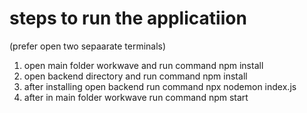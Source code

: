 # steps to run the applicatiion
(prefer open two sepaarate terminals)

1. open main folder workwave and run command npm install
2. open backend directory and run command npm install
3. after installing open backend run command npx nodemon index.js
4. after in main folder workwave run command npm start
 
